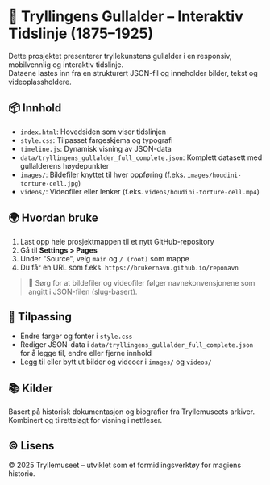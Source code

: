 
# 🎩 Tryllingens Gullalder – Interaktiv Tidslinje (1875–1925)

Dette prosjektet presenterer tryllekunstens gullalder i en responsiv, mobilvennlig og interaktiv tidslinje.  
Dataene lastes inn fra en strukturert JSON-fil og inneholder bilder, tekst og videoplassholdere.

## 📦 Innhold
- `index.html`: Hovedsiden som viser tidslinjen
- `style.css`: Tilpasset fargeskjema og typografi
- `timeline.js`: Dynamisk visning av JSON-data
- `data/tryllingens_gullalder_full_complete.json`: Komplett datasett med gullalderens høydepunkter
- `images/`: Bildefiler knyttet til hver oppføring (f.eks. `images/houdini-torture-cell.jpg`)
- `videos/`: Videofiler eller lenker (f.eks. `videos/houdini-torture-cell.mp4`)

## 🌍 Hvordan bruke
1. Last opp hele prosjektmappen til et nytt GitHub-repository
2. Gå til **Settings > Pages**
3. Under "Source", velg `main` og `/ (root)` som mappe
4. Du får en URL som f.eks. `https://brukernavn.github.io/reponavn`

> 📌 Sørg for at bildefiler og videofiler følger navnekonvensjonene som angitt i JSON-filen (slug-basert).

## 🔧 Tilpassing
- Endre farger og fonter i `style.css`
- Rediger JSON-data i `data/tryllingens_gullalder_full_complete.json` for å legge til, endre eller fjerne innhold
- Legg til eller bytt ut bilder og videoer i `images/` og `videos/`

## 📚 Kilder
Basert på historisk dokumentasjon og biografier fra Tryllemuseets arkiver.  
Kombinert og tilrettelagt for visning i nettleser.

## © Lisens
© 2025 Tryllemuseet – utviklet som et formidlingsverktøy for magiens historie.
